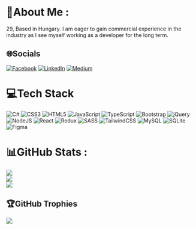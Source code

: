 # 💫About Me :
29, Based in Hungary.
I am eager to gain commercial experience in the industry as I see myself working as a developer for the long term.


## 🌐Socials
[![Facebook](https://img.shields.io/badge/Facebook-%231877F2.svg?logo=Facebook&logoColor=white)](https://facebook.com/lendvai.daniel) [![LinkedIn](https://img.shields.io/badge/LinkedIn-%230077B5.svg?logo=linkedin&logoColor=white)](https://linkedin.com/in/daniellendvai) [![Medium](https://img.shields.io/badge/Medium-12100E?logo=medium&logoColor=white)](https://medium.com/@daniellendvai) 

# 💻Tech Stack
![C#](https://img.shields.io/badge/c%23-%23239120.svg?style=plastic&logo=c-sharp&logoColor=white) ![CSS3](https://img.shields.io/badge/css3-%231572B6.svg?style=plastic&logo=css3&logoColor=white) ![HTML5](https://img.shields.io/badge/html5-%23E34F26.svg?style=plastic&logo=html5&logoColor=white) ![JavaScript](https://img.shields.io/badge/javascript-%23323330.svg?style=plastic&logo=javascript&logoColor=%23F7DF1E) ![TypeScript](https://img.shields.io/badge/typescript-%23007ACC.svg?style=plastic&logo=typescript&logoColor=white) ![Bootstrap](https://img.shields.io/badge/bootstrap-%23563D7C.svg?style=plastic&logo=bootstrap&logoColor=white) ![jQuery](https://img.shields.io/badge/jquery-%230769AD.svg?style=plastic&logo=jquery&logoColor=white) ![NodeJS](https://img.shields.io/badge/node.js-6DA55F?style=plastic&logo=node.js&logoColor=white) ![React](https://img.shields.io/badge/react-%2320232a.svg?style=plastic&logo=react&logoColor=%2361DAFB) ![Redux](https://img.shields.io/badge/redux-%23593d88.svg?style=plastic&logo=redux&logoColor=white) ![SASS](https://img.shields.io/badge/SASS-hotpink.svg?style=plastic&logo=SASS&logoColor=white) ![TailwindCSS](https://img.shields.io/badge/tailwindcss-%2338B2AC.svg?style=plastic&logo=tailwind-css&logoColor=white) ![MySQL](https://img.shields.io/badge/mysql-%2300f.svg?style=plastic&logo=mysql&logoColor=white) ![SQLite](https://img.shields.io/badge/sqlite-%2307405e.svg?style=plastic&logo=sqlite&logoColor=white) 	![Figma](https://img.shields.io/badge/figma-%23F24E1E.svg?style=plastic&logo=figma&logoColor=white)
# 📊GitHub Stats :
![](https://github-readme-stats.vercel.app/api?username=daniellendvai&theme=react&hide_border=true&include_all_commits=true&count_private=false)<br/>
![](https://github-readme-streak-stats.herokuapp.com/?user=daniellendvai&theme=react&hide_border=true)<br/>
![](https://github-readme-stats.vercel.app/api/top-langs/?username=daniellendvai&theme=react&hide_border=true&include_all_commits=true&count_private=false&layout=compact)

## 🏆GitHub Trophies
![](https://github-profile-trophy.vercel.app/?username=daniellendvai&theme=radical&no-frame=true&no-bg=true&margin-w=4)
